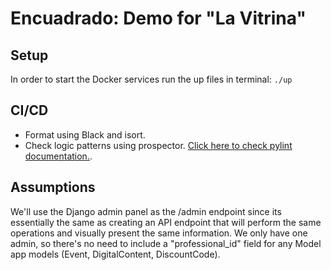 # Encuadrado: Demo for "La Vitrina"

## Setup

In order to start the Docker services run the up files in terminal: `./up`

## CI/CD

- Format using Black and isort.
- Check logic patterns using prospector. [Click here to check pylint documentation.](https://pylint.pycqa.org/en/latest/user_guide/messages/index.html).

## Assumptions

We'll use the Django admin panel as the /admin endpoint since its essentially the same as creating an API endpoint that will perform the same operations and visually present the same information.
We only have one admin, so there's no need to include a "professional_id" field for any Model app models (Event, DigitalContent, DiscountCode).
